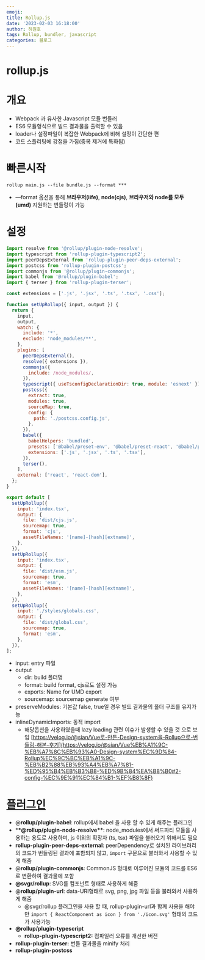 ```yaml
---
emoji:
title: Rollup.js
date: '2023-02-03 16:18:00'
author: 허원호
tags: Rollup, bundler, javascript
categories: 블로그
---
```


# rollup.js

# 개요

- Webpack 과 유사한 Javascript 모듈 번들러
- ES6 모듈형식으로 빌드 결과물을 출력할 수 있음
- loader나 설정파일이 복잡한 Webpack에 비해 설정이 간단한 편
- 코드 스플리팅에 강점을 가짐(중복 제거에 특화됨)

# 빠른시작

`rollup main.js --file bundle.js --format ***`

- —format 옵션을 통해 **브라우저(iife)**, **node(cjs)**, **브라우저와 node를 모두(umd)** 지원하는 번들링이 가능

# 설정

```jsx
import resolve from '@rollup/plugin-node-resolve';
import typescript from 'rollup-plugin-typescript2';
import peerDepsExternal from 'rollup-plugin-peer-deps-external';
import postcss from 'rollup-plugin-postcss';
import commonjs from '@rollup/plugin-commonjs';
import babel from '@rollup/plugin-babel';
import { terser } from 'rollup-plugin-terser';

const extensions = ['.js', '.jsx', '.ts', '.tsx', '.css'];

function setUpRollup({ input, output }) {
  return {
    input,
    output,
    watch: {
      include: '*',
      exclude: 'node_modules/**',
    },
    plugins: [
      peerDepsExternal(),
      resolve({ extensions }),
      commonjs({
        include: /node_modules/,
      }),
      typescript({ useTsconfigDeclarationDir: true, module: 'esnext' }),
      postcss({
        extract: true,
        modules: true,
        sourceMap: true,
        config: {
          path: './postcss.config.js',
        },
      }),
      babel({
        babelHelpers: 'bundled',
        presets: ['@babel/preset-env', '@babel/preset-react', '@babel/preset-typescript'],
        extensions: ['.js', '.jsx', '.ts', '.tsx'],
      }),
      terser(),
    ],
    external: ['react', 'react-dom'],
  };
}

export default [
  setUpRollup({
    input: 'index.tsx',
    output: {
      file: 'dist/cjs.js',
      sourcemap: true,
      format: 'cjs',
      assetFileNames: '[name]-[hash][extname]',
    },
  }),
  setUpRollup({
    input: 'index.tsx',
    output: {
      file: 'dist/esm.js',
      sourcemap: true,
      format: 'esm',
      assetFileNames: '[name]-[hash][extname]',
    },
  }),
  setUpRollup({
    input: './styles/globals.css',
    output: {
      file: 'dist/global.css',
      sourcemap: true,
      format: 'esm',
    },
  }),
];
```

- input: entry 파일
- output
  - dir: build 폴더명
  - format: build format, cjs로도 설정 가능
  - exports: Name for UMD export
  - sourcemap: sourcemap generate 여부
- preserveModules: 기본값 false, true일 경우 빌드 결과물의 폴더 구조를 유지가능
- inlineDynamicImports: 동적 import
  - 해당옵션을 사용하였을때 lazy loading 관련 이슈가 발생할 수 있을 것 으로 보임 [https://velog.io/@sian/Vue로-만든-Design-system을-Rollup으로-번들링-해본-후기](https://velog.io/@sian/Vue%EB%A1%9C-%EB%A7%8C%EB%93%A0-Design-system%EC%9D%84-Rollup%EC%9C%BC%EB%A1%9C-%EB%B2%88%EB%93%A4%EB%A7%81-%ED%95%B4%EB%B3%B8-%ED%9B%84%EA%B8%B0#2-config-%EC%9E%91%EC%84%B1-%EF%B8%8F)

# [플러그인](https://github.com/rollup/plugins)

- @**rollup/plugin-babel**: rollup에서 babel 을 사용 할 수 있게 해주는 플러그인
- \***\*@rollup/plugin-node-resolve\*\***: node_modules에서 써드파티 모듈을 사용하는 용도로 사용하며, js 이외의 확장자 (ts, tsx) 파일을 불러오기 위해서도 필요
- **rollup-plugin-peer-deps-external**: peerDependency로 설치된 라이브러리의 코드가 번들링된 결과에 포함되지 않고, `import` 구문으로 불러와서 사용할 수 있게 해줌
- @**rollup/plugin-commonjs**: CommonJS 형태로 이루어진 모듈의 코드를 ES6로 변환하여 결과물에 포함
- **@svgr/rollup**: SVG를 컴포넌트 형태로 사용하게 해줌
- @**rollup/plugin-url**: data-URI형태로 svg, png, jpg 파일 등을 불러와서 사용하게 해줌
  - @svgr/rollup 플러그인을 사용 할 때, rollup-plugin-url과 함께 사용을 해야만 `import { ReactComponent as icon } from './icon.svg'` 형태의 코드가 사용가능
- **@rollup/plugin-typescript**
  - **rollup-plugin-typescript2:** 컴파일러 오류를 개선한 버전
- **rollup-plugin-terser:** 번들 결과물을 minify 처리
- **rollup-plugin-postcss**
